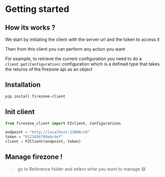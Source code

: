# Getting started

## How its works ?

We start by initiating the client with the server url and the token to access it

Then from this client you can perform any action you want

For example, to retrieve the current configuration you need to do a `client.get(Configuration)` configuration which is a defined type that takes the returns of the firezone api as an object


## Installation

```bash
pip install firezone-client
```

## Init client

```python
from firezone_client import FZclient, Configurations

endpoint = "http://localhost:13000/v0"
token = "0123456789abcdef"
client = FZClient(endpoint, token)
```

## Manage firezone !

> go to Reference folder and select what you want to manage :smile:
